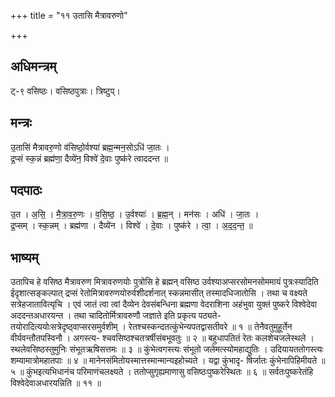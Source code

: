 +++
title = "११ उतासि मैत्रावरुणो"

+++
## अधिमन्त्रम्
ट्-९ वसिष्ठः। वसिष्ठपुत्राः। त्रिष्टुप्।

## मन्त्रः
उ॒तासि॑ मैत्रावरु॒णो व॑सिष्ठो॒र्वश्या॑ ब्रह्म॒न्मन॒सोऽधि॑ जा॒तः ।  
द्र॒प्सं स्क॒न्नं ब्रह्म॑णा॒ दैव्ये॑न॒ विश्वे॑ दे॒वाः पुष्क॑रे त्वाददन्त ॥

## पदपाठः
उ॒त । अ॒सि॒ । मै॒त्रा॒व॒रु॒णः । व॒सि॒ष्ठ॒ । उ॒र्वश्याः॑ । ब्र॒ह्म॒न् । मन॑सः । अधि॑ । जा॒तः ।  
द्र॒प्सम् । स्क॒न्नम् । ब्रह्म॑णा । दैव्ये॑न । विश्वे॑ । दे॒वाः । पुष्क॑रे । त्वा॒ । अ॒द॒द॒न्त॒ ॥

## भाष्यम्
उतापिच हे वसिष्ठ मैत्रावरुण मित्रावरुणयोः पुत्रोसि हे ब्रह्मन् वसिष्ठ उर्वश्याअप्सरसोमनसोममायं पुत्रःस्यादिति ईदृशात्सङ्कल्पात् द्रप्सं रेतोमित्रावरुणयोरुर्वशीदर्शनात् स्कन्नमासीत् तस्मादधिजातोसि । तथा च वक्ष्यते सत्रेहजातावित्यृचि । एवं जातं त्वा त्वां दैव्येन देवसंबन्धिना ब्रह्मणा वेदराशिना अहंभुवा युक्तं पुष्करे विश्वेदेवा अददन्तअधारयन्त । तथा चादितोर्मित्रावरुणौ जज्ञाते इति प्रकृत्य पठ्यते-तयोरादित्ययोःसत्रेदृष्ठ्वाप्सरसमुर्वशीम् । रेतश्चस्कन्दतत्कुंभेन्यपतद्वासतीवरे ॥ १ ॥ तेनैवतुमुहूर्तेन वीर्यवन्तौतपस्विनौ । अगस्त्य- श्चवसिष्ठश्चतत्रर्षीसंबभूवतुः ॥ २ ॥ बहुधापतितं रेतः कलशेचजलेस्थले । स्थलेवसिष्ठस्तुमुनिः संभूतऋषिसत्तमः ॥ ३ ॥ कुंभेत्वगस्त्यः संभूतो जलेमत्स्योमहाद्युतिः । उदियायततोगस्त्यः शम्यामात्रोमहातपाः ॥ ४ ॥ मानेनसंमितोयस्मात्तस्मान्मान्यइहोच्यते । यद्वा कुंभादृ- षिर्जातः कुंभेनापिहिमीयते ॥ ५ ॥ कुंभइत्यभिधानंच परिमाणंचलक्ष्यते । ततोप्सुगृह्यमाणासु वसिष्ठःपुष्करेस्थितः ॥ ६ ॥ सर्वतःपुष्करेतंहि विश्वेदेवाअधारयन्निति ॥ ११ ॥